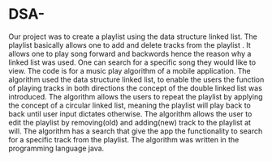 # DSA-
Our project was to create a playlist using the data structure linked list.
The playlist basically allows one to add and delete tracks from the playlist .
It allows one to play song forward and backwords hence the reason why a linked list was used.
One can search for a specific song they would like to view.
The code is for a music play algorithm of a mobile application. The algorithm used the data structure linked list, to enable the users the function of playing tracks in both directions the concept of the double linked list was introduced. The algorithm allows the users to repeat the playlist by applying the concept of a circular linked list, meaning the playlist will play back to back until user input dictates otherwise. The algorithm allows the user to edit the playlist by removing(old) and adding(new) track to the playlist at will. The algorithm has a search that give the app the functionality to search for a specific track from the playlist. The algorithm was written in the programming language java.
